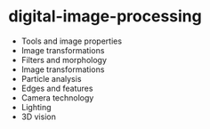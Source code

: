# digital-image-processing

- Tools and image properties
- Image transformations
- Filters and morphology
- Image transformations
- Particle analysis
- Edges and features
- Camera technology
- Lighting
- 3D vision
